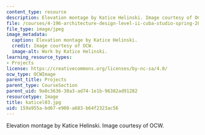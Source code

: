 ```yaml
---
content_type: resource
description: Elevation montage by Katice Helinski. Image courtesy of OCW.
file: /courses/4-196-architecture-design-level-ii-cuba-studio-spring-2004/159a955abd67e908a683b64f2323ac56_katicel03.jpg
file_type: image/jpeg
image_metadata:
  caption: Elevation montage by Katice Helinski.
  credit: Image courtesy of OCW.
  image-alt: Work by Katice Helinski.
learning_resource_types:
- Projects
license: https://creativecommons.org/licenses/by-nc-sa/4.0/
ocw_type: OCWImage
parent_title: Projects
parent_type: CourseSection
parent_uid: 9a0c3636-30a3-ad74-1e1b-96382ad91282
resourcetype: Image
title: katicel03.jpg
uid: 159a955a-bd67-e908-a683-b64f2323ac56
---
```

Elevation montage by Katice Helinski. Image courtesy of OCW.